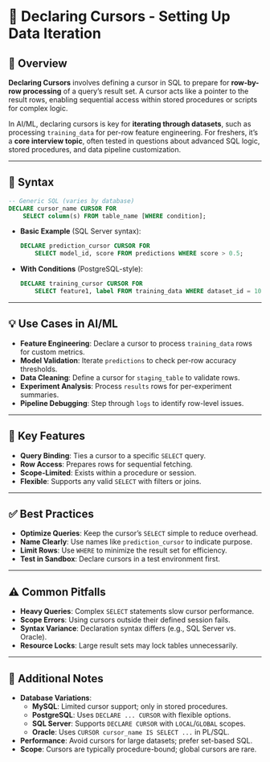 # 🔄 Declaring Cursors - Setting Up Data Iteration

## 🌟 Overview

**Declaring Cursors** involves defining a cursor in SQL to prepare for **row-by-row processing** of a query’s result set. A cursor acts like a pointer to the result rows, enabling sequential access within stored procedures or scripts for complex logic.

In AI/ML, declaring cursors is key for **iterating through datasets**, such as processing `training_data` for per-row feature engineering. For freshers, it’s a **core interview topic**, often tested in questions about advanced SQL logic, stored procedures, and data pipeline customization.

---

## 📜 Syntax

```sql
-- Generic SQL (varies by database)
DECLARE cursor_name CURSOR FOR
    SELECT column(s) FROM table_name [WHERE condition];
```

- **Basic Example** (SQL Server syntax):
  ```sql
  DECLARE prediction_cursor CURSOR FOR
      SELECT model_id, score FROM predictions WHERE score > 0.5;
  ```
- **With Conditions** (PostgreSQL-style):
  ```sql
  DECLARE training_cursor CURSOR FOR
      SELECT feature1, label FROM training_data WHERE dataset_id = 101;
  ```

---

## 💡 Use Cases in AI/ML

- **Feature Engineering**: Declare a cursor to process `training_data` rows for custom metrics.
- **Model Validation**: Iterate `predictions` to check per-row accuracy thresholds.
- **Data Cleaning**: Define a cursor for `staging_table` to validate rows.
- **Experiment Analysis**: Process `results` rows for per-experiment summaries.
- **Pipeline Debugging**: Step through `logs` to identify row-level issues.

---

## 🔑 Key Features

- **Query Binding**: Ties a cursor to a specific `SELECT` query.
- **Row Access**: Prepares rows for sequential fetching.
- **Scope-Limited**: Exists within a procedure or session.
- **Flexible**: Supports any valid `SELECT` with filters or joins.

---

## ✅ Best Practices

- **Optimize Queries**: Keep the cursor’s `SELECT` simple to reduce overhead.
- **Name Clearly**: Use names like `prediction_cursor` to indicate purpose.
- **Limit Rows**: Use `WHERE` to minimize the result set for efficiency.
- **Test in Sandbox**: Declare cursors in a test environment first.

---

## ⚠️ Common Pitfalls

- **Heavy Queries**: Complex `SELECT` statements slow cursor performance.
- **Scope Errors**: Using cursors outside their defined session fails.
- **Syntax Variance**: Declaration syntax differs (e.g., SQL Server vs. Oracle).
- **Resource Locks**: Large result sets may lock tables unnecessarily.

---

## 📝 Additional Notes

- **Database Variations**:
  - **MySQL**: Limited cursor support; only in stored procedures.
  - **PostgreSQL**: Uses `DECLARE ... CURSOR` with flexible options.
  - **SQL Server**: Supports `DECLARE CURSOR` with `LOCAL`/`GLOBAL` scopes.
  - **Oracle**: Uses `CURSOR cursor_name IS SELECT ...` in PL/SQL.
- **Performance**: Avoid cursors for large datasets; prefer set-based SQL.
- **Scope**: Cursors are typically procedure-bound; global cursors are rare.